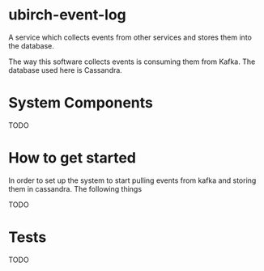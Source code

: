 # ubirch-event-log
A service which collects events from other services and stores them into the database.

The way this software collects events is consuming them from Kafka. The database used here is Cassandra.

# System Components

TODO

# How to get started

In order to set up the system to start pulling events from kafka and storing them
in cassandra. The following things

TODO

# Tests

TODO

